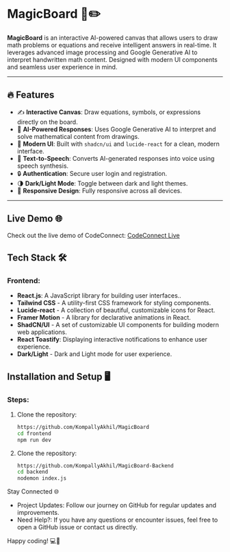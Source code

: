 # MagicBoard 🧠✏️

**MagicBoard** is an interactive AI-powered canvas that allows users to draw math problems or equations and receive intelligent answers in real-time. It leverages advanced image processing and Google Generative AI to interpret handwritten math content. Designed with modern UI components and seamless user experience in mind.

---

## 🔥 Features

- ✍️ **Interactive Canvas**: Draw equations, symbols, or expressions directly on the board.
- 🤖 **AI-Powered Responses**: Uses Google Generative AI to interpret and solve mathematical content from drawings.
- 🌈 **Modern UI**: Built with `shadcn/ui` and `lucide-react` for a clean, modern interface.
- 💬 **Text-to-Speech**: Converts AI-generated responses into voice using speech synthesis.
- 🔒 **Authentication**: Secure user login and registration.
- 🌗 **Dark/Light Mode**: Toggle between dark and light themes.
- 📱 **Responsive Design**: Fully responsive across all devices.

---


## Live Demo 🌐

Check out the live demo of CodeConnect:  [CodeConnect Live](https://code-connect-beta.vercel.app/)  


## Tech Stack 🛠️

### Frontend:
- **React.js**: A JavaScript library for building user interfaces..
- **Tailwind CSS** - A utility-first CSS framework for styling components.
- **Lucide-react** - A collection of beautiful, customizable icons for React.
- **Framer Motion** - A library for declarative animations in React.
- **ShadCN/UI** - A set of customizable UI components for building modern web applications.
- **React Toastify**: Displaying interactive notifications to enhance user experience.
- **Dark/Light** - Dark and Light mode for user experience.


## Installation and Setup 🖥️

### Steps:
1. Clone the repository:
   ```bash
   https://github.com/KompallyAkhil/MagicBoard
   cd frontend
   npm run dev
2. Clone the repository:
   ```bash
   https://github.com/KompallyAkhil/MagicBoard-Backend
   cd backend
   nodemon index.js

Stay Connected 🌐
 - Project Updates: Follow our journey on GitHub for regular updates and improvements.
 - Need Help?: If you have any questions or encounter issues, feel free to open a GitHub issue or contact us directly.

Happy coding! 💻🎉
